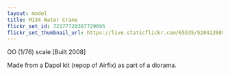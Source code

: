 ```yaml
---
layout: model
title: M134 Water Crane
flickr_set_id: 72177720307729695
flickr_set_thumbnail_url: https://live.staticflickr.com/65535/52841268893_9da1dda636_m.jpg
---
```


OO (1/76) scale [Built 2008]

Made from a Dapol kit (repop of Airfix) as part of a diorama.


